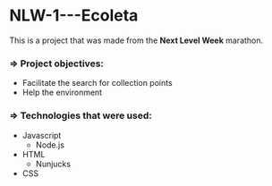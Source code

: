 # <h1>NLW-1---Ecoleta</h1>
This is a project that was made from the <strong>Next Level Week</strong> marathon.

<h3>=> Project objectives:</h3>

* Facilitate the search for collection points
* Help the environment


<h3>=> Technologies that were used:</h3>

* Javascript
  - Node.js
* HTML
  - Nunjucks
* CSS




